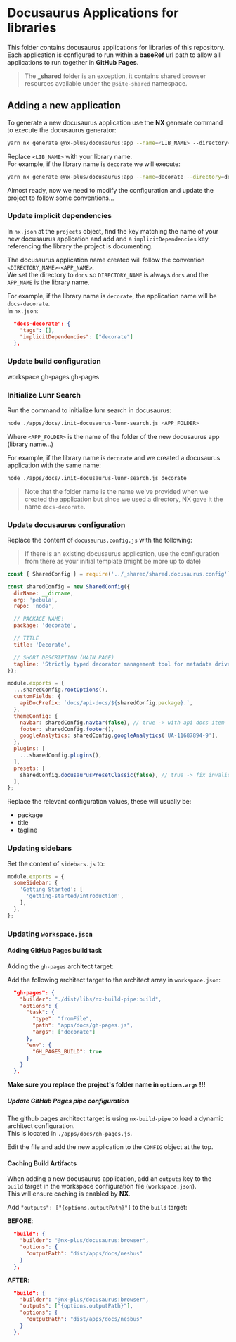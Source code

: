 
# Docusaurus Applications for libraries

This folder contains docusaurus applications for libraries of this repository.  
Each application is configured to run within a **baseRef** url path to allow all applications to run together in **GitHub Pages**.

> The **_shared** folder is an exception, it contains shared browser resources available under the `@site-shared` namespace.

## Adding a new application

To generate a new docusaurus application use the **NX** generate command to execute the docusaurus generator:

```bash
yarn nx generate @nx-plus/docusaurus:app --name=<LIB_NAME> --directory=docs --no-interactive
```

Replace `<LIB_NAME>` with your library name.  
For example, if the library name is `decorate` we will execute:

```bash
yarn nx generate @nx-plus/docusaurus:app --name=decorate --directory=docs --no-interactive
```

Almost ready, now we need to modify the configuration and update the project to follow some conventions...

### Update implicit dependencies

In `nx.json` at the `projects` object, find the key matching the name of your new docusaurus application and add and a `implicitDependencies` key
referencing the library the project is documenting.

The docusaurus application name created will follow the convention `<DIRECTORY_NAME>-<APP_NAME>`.  
We set the directory to `docs` so `DIRECTORY_NAME` is always `docs` and the `APP_NAME` is the library name.  

For example, if the library name is `decorate`, the application name will be `docs-decorate`.  
In `nx.json`:

```json
  "docs-decorate": {
    "tags": [],
    "implicitDependencies": ["decorate"]
  },
```

### Update build configuration

workspace gh-pages
gh-pages

### Initialize Lunr Search

Run the command to initialize lunr search in docusaurus:

```bash
node ./apps/docs/.init-docusaurus-lunr-search.js <APP_FOLDER>
```

Where `<APP_FOLDER>` is the name of the folder of the new docusaurus app (library name...)

For example, if the library name is `decorate` and we created a docusaurus application with the same name:

```bash
node ./apps/docs/.init-docusaurus-lunr-search.js decorate
```

> Note that the folder name is the name we've provided when we created the application but since we used a directory, NX gave it the name `docs-decorate`.

### Update docusaurus configuration

Replace the content of `docusaurus.config.js` with the following:

> If there is an existing docusaurus application, use the configuration from there as your initial template (might be more up to date)

```js
const { SharedConfig } = require('../_shared/shared.docusaurus.config');

const sharedConfig = new SharedConfig({
  dirName: __dirname,
  org: 'pebula',
  repo: 'node',

  // PACKAGE NAME!
  package: 'decorate',

  // TITLE
  title: 'Decorate',

  // SHORT DESCRIPTION (MAIN PAGE)
  tagline: 'Strictly typed decorator management tool for metadata driven libraries / applications.',
});

module.exports = {
  ...sharedConfig.rootOptions(),
  customFields: {
    apiDocPrefix: `docs/api-docs/${sharedConfig.package}.`,
  },
  themeConfig: {
    navbar: sharedConfig.navbar(false), // true -> with api docs item
    footer: sharedConfig.footer(),
    googleAnalytics: sharedConfig.googleAnalytics('UA-11687894-9'),
  },
  plugins: [
    ...sharedConfig.plugins(),
  ],
  presets: [
    sharedConfig.docusaurusPresetClassic(false), // true -> fix invalid markup created from api-documenter
  ],
};

```

Replace the relevant configuration values, these will usually be:

- package
- title
- tagline

### Updating sidebars

Set the content of `sidebars.js` to:

```js
module.exports = {
  someSidebar: {
    'Getting Started': [
      'getting-started/introduction',
    ],
  },
};
```

### Updating `workspace.json`

#### Adding GitHub Pages build task

Adding the `gh-pages` architect target:

Add the following architect target to the architect array in `workspace.json`:

```json
  "gh-pages": {
    "builder": "./dist/libs/nx-build-pipe:build",
    "options": {
      "task": {
        "type": "fromFile",
        "path": "apps/docs/gh-pages.js",
        "args": ["decorate"]
      },
      "env": {
        "GH_PAGES_BUILD": true
      }
    }
  },
```

**Make sure you replace the project's folder name in `options.args` !!!**

##### Update GitHub Pages pipe configuration

The github pages architect target is using `nx-build-pipe` to load a dynamic architect configuration.  
This is located in `./apps/docs/gh-pages.js`.

Edit the file and add the new application to the `CONFIG` object at the top.

#### Caching Build Artifacts

When adding a new docusaurus application, add an `outputs` key to the `build` target in the workspace configuration file (`workspace.json`).  
This will ensure caching is enabled by **NX**.

Add `"outputs": ["{options.outputPath}"]` to the `build` target:

**BEFORE**:

```json
  "build": {
    "builder": "@nx-plus/docusaurus:browser",
    "options": {
      "outputPath": "dist/apps/docs/nesbus"
    }
  },
```

**AFTER**:

```json
  "build": {
    "builder": "@nx-plus/docusaurus:browser",
    "outputs": ["{options.outputPath}"],
    "options": {
      "outputPath": "dist/apps/docs/nesbus"
    }
  },
```
